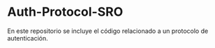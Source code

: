 # Auth-Protocol-SRO
En este repositorio se incluye el código relacionado a un protocolo de autenticación.
